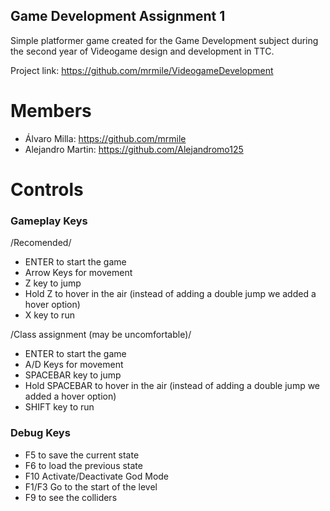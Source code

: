 ## Game Development Assignment 1
Simple platformer game created for the Game Development subject during the second year of Videogame design and development in TTC.

Project link: https://github.com/mrmile/VideogameDevelopment

# Members
* Álvaro Milla: https://github.com/mrmile
* Alejandro Martin: https://github.com/Alejandromo125

# Controls
### Gameplay Keys
/Recomended/
* ENTER to start the game
* Arrow Keys for movement
* Z key to jump
* Hold Z to hover in the air (instead of adding a double jump we added a hover option)
* X key to run

/Class assignment (may be uncomfortable)/

* ENTER to start the game
* A/D Keys for movement
* SPACEBAR key to jump
* Hold SPACEBAR to hover in the air (instead of adding a double jump we added a hover option)
* SHIFT key to run
### Debug Keys
* F5 to save the current state
* F6 to load the previous state
* F10 Activate/Deactivate God Mode
* F1/F3 Go to the start of the level
* F9 to see the colliders
